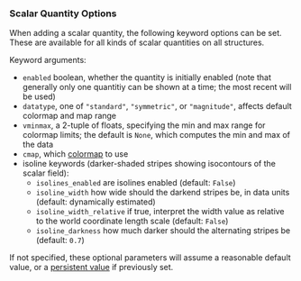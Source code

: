### Scalar Quantity Options

When adding a scalar quantity, the following keyword options can be set. These are available for all kinds of scalar quantities on all structures.
    
Keyword arguments:

  - `enabled` boolean, whether the quantity is initially enabled (note that generally only one quantitiy can be shown at a time; the most recent will be used)
  - `datatype`, one of `"standard"`, `"symmetric"`, or `"magnitude"`, affects default colormap and map range
  - `vminmax`, a 2-tuple of floats, specifying the min and max range for colormap limits; the default is `None`, which computes the min and max of the data
  - `cmap`, which [colormap](../../../features/color_maps) to use
  - isoline keywords (darker-shaded stripes showing isocontours of the scalar field):
      - `isolines_enabled` are isolines enabled (default: `False`)
      - `isoline_width` how wide should the darkend stripes be, in data units (default: dynamically estimated)
      - `isoline_width_relative` if true, interpret the width value as relative to the world coordinate length scale (default: `False`)
      - `isoline_darkness` how much darker should the alternating stripes be (default: `0.7`)

If not specified, these optional parameters will assume a reasonable default value, or a [persistent value](../../../basics/parameters/#persistent-values) if previously set.

